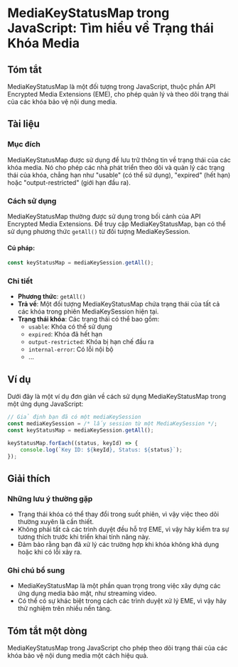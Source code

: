 <!--
Meta Description: # MediaKeyStatusMap trong JavaScript: Tìm hiểu về Trạng thái Khóa Media ## Tóm tắt MediaKeyStatusMap là một đối tượng trong JavaScript, thuộc phần API...
Meta Keywords: khóa, các, dụng, mediakeystatusmap, trong
-->

# MediaKeyStatusMap trong JavaScript: Tìm hiểu về Trạng thái Khóa Media

## Tóm tắt
MediaKeyStatusMap là một đối tượng trong JavaScript, thuộc phần API Encrypted Media Extensions (EME), cho phép quản lý và theo dõi trạng thái của các khóa bảo vệ nội dung media.

## Tài liệu
### Mục đích
MediaKeyStatusMap được sử dụng để lưu trữ thông tin về trạng thái của các khóa media. Nó cho phép các nhà phát triển theo dõi và quản lý các trạng thái của khóa, chẳng hạn như "usable" (có thể sử dụng), "expired" (hết hạn) hoặc "output-restricted" (giới hạn đầu ra).

### Cách sử dụng
MediaKeyStatusMap thường được sử dụng trong bối cảnh của API Encrypted Media Extensions. Để truy cập MediaKeyStatusMap, bạn có thể sử dụng phương thức `getAll()` từ đối tượng MediaKeySession. 

#### Cú pháp:
```javascript
const keyStatusMap = mediaKeySession.getAll();
```

### Chi tiết
- **Phương thức**: `getAll()`
- **Trả về**: Một đối tượng MediaKeyStatusMap chứa trạng thái của tất cả các khóa trong phiên MediaKeySession hiện tại.
- **Trạng thái khóa**: Các trạng thái có thể bao gồm:
  - `usable`: Khóa có thể sử dụng
  - `expired`: Khóa đã hết hạn
  - `output-restricted`: Khóa bị hạn chế đầu ra
  - `internal-error`: Có lỗi nội bộ
  - ...

## Ví dụ
Dưới đây là một ví dụ đơn giản về cách sử dụng MediaKeyStatusMap trong một ứng dụng JavaScript:

```javascript
// Giả định bạn đã có một mediaKeySession
const mediaKeySession = /* lấy session từ một MediaKeySession */;
const keyStatusMap = mediaKeySession.getAll();

keyStatusMap.forEach((status, keyId) => {
    console.log(`Key ID: ${keyId}, Status: ${status}`);
});
```

## Giải thích
### Những lưu ý thường gặp
- Trạng thái khóa có thể thay đổi trong suốt phiên, vì vậy việc theo dõi thường xuyên là cần thiết.
- Không phải tất cả các trình duyệt đều hỗ trợ EME, vì vậy hãy kiểm tra sự tương thích trước khi triển khai tính năng này.
- Đảm bảo rằng bạn đã xử lý các trường hợp khi khóa không khả dụng hoặc khi có lỗi xảy ra.

### Ghi chú bổ sung
- MediaKeyStatusMap là một phần quan trọng trong việc xây dựng các ứng dụng media bảo mật, như streaming video.
- Có thể có sự khác biệt trong cách các trình duyệt xử lý EME, vì vậy hãy thử nghiệm trên nhiều nền tảng.

## Tóm tắt một dòng
MediaKeyStatusMap trong JavaScript cho phép theo dõi trạng thái của các khóa bảo vệ nội dung media một cách hiệu quả.
